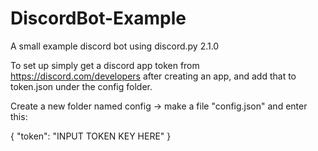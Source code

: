 # DiscordBot-Example
A small example discord bot using discord.py 2.1.0

To set up simply get a discord app token from https://discord.com/developers after creating an app, and add that to token.json under the config folder.

Create a new folder named config
-> make a file "config.json" and enter this:

{
    "token": "INPUT TOKEN KEY HERE"
}
